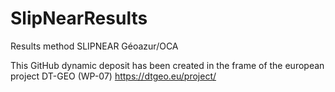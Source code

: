 # SlipNearResults
Results method SLIPNEAR Géoazur/OCA

This GitHub dynamic deposit has been created in the frame of the european project DT-GEO (WP-07)
https://dtgeo.eu/project/ 
